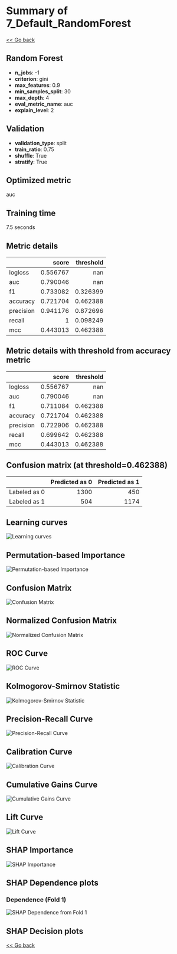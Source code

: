 # Summary of 7_Default_RandomForest

[<< Go back](../README.md)

## Random Forest

- **n_jobs**: -1
- **criterion**: gini
- **max_features**: 0.9
- **min_samples_split**: 30
- **max_depth**: 4
- **eval_metric_name**: auc
- **explain_level**: 2

## Validation

- **validation_type**: split
- **train_ratio**: 0.75
- **shuffle**: True
- **stratify**: True

## Optimized metric

auc

## Training time

7.5 seconds

## Metric details

|           |    score |   threshold |
|:----------|---------:|------------:|
| logloss   | 0.556767 |  nan        |
| auc       | 0.790046 |  nan        |
| f1        | 0.733082 |    0.326399 |
| accuracy  | 0.721704 |    0.462388 |
| precision | 0.941176 |    0.872696 |
| recall    | 1        |    0.098249 |
| mcc       | 0.443013 |    0.462388 |

## Metric details with threshold from accuracy metric

|           |    score |   threshold |
|:----------|---------:|------------:|
| logloss   | 0.556767 |  nan        |
| auc       | 0.790046 |  nan        |
| f1        | 0.711084 |    0.462388 |
| accuracy  | 0.721704 |    0.462388 |
| precision | 0.722906 |    0.462388 |
| recall    | 0.699642 |    0.462388 |
| mcc       | 0.443013 |    0.462388 |

## Confusion matrix (at threshold=0.462388)

|              |   Predicted as 0 |   Predicted as 1 |
|:-------------|-----------------:|-----------------:|
| Labeled as 0 |             1300 |              450 |
| Labeled as 1 |              504 |             1174 |

## Learning curves

![Learning curves](learning_curves.png)

## Permutation-based Importance

![Permutation-based Importance](permutation_importance.png)

## Confusion Matrix

![Confusion Matrix](confusion_matrix.png)

## Normalized Confusion Matrix

![Normalized Confusion Matrix](confusion_matrix_normalized.png)

## ROC Curve

![ROC Curve](roc_curve.png)

## Kolmogorov-Smirnov Statistic

![Kolmogorov-Smirnov Statistic](ks_statistic.png)

## Precision-Recall Curve

![Precision-Recall Curve](precision_recall_curve.png)

## Calibration Curve

![Calibration Curve](calibration_curve_curve.png)

## Cumulative Gains Curve

![Cumulative Gains Curve](cumulative_gains_curve.png)

## Lift Curve

![Lift Curve](lift_curve.png)

## SHAP Importance

![SHAP Importance](shap_importance.png)

## SHAP Dependence plots

### Dependence (Fold 1)

![SHAP Dependence from Fold 1](learner_fold_0_shap_dependence.png)

## SHAP Decision plots

[<< Go back](../README.md)
